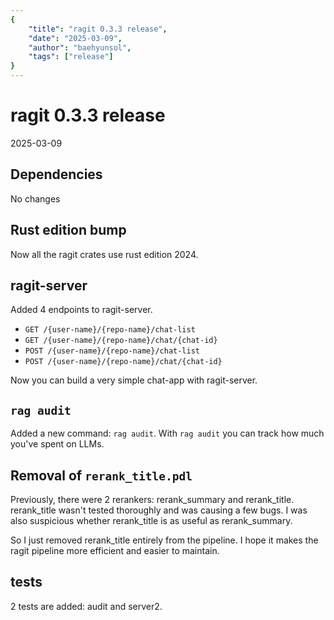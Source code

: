 ```yaml
---
{
    "title": "ragit 0.3.3 release",
    "date": "2025-03-09",
    "author": "baehyunsol",
    "tags": ["release"]
}
---
```


# ragit 0.3.3 release

2025-03-09

## Dependencies

No changes

## Rust edition bump

Now all the ragit crates use rust edition 2024.

## ragit-server

Added 4 endpoints to ragit-server.

- `GET /{user-name}/{repo-name}/chat-list`
- `GET /{user-name}/{repo-name}/chat/{chat-id}`
- `POST /{user-name}/{repo-name}/chat-list`
- `POST /{user-name}/{repo-name}/chat/{chat-id}`

Now you can build a very simple chat-app with ragit-server.

## `rag audit`

Added a new command: `rag audit`. With `rag audit` you can track how much you've spent on LLMs.

## Removal of `rerank_title.pdl`

Previously, there were 2 rerankers: rerank_summary and rerank_title. rerank_title wasn't tested thoroughly and was causing a few bugs. I was also suspicious whether rerank_title is as useful as rerank_summary.

So I just removed rerank_title entirely from the pipeline. I hope it makes the ragit pipeline more efficient and easier to maintain.

## tests

2 tests are added: audit and server2.
